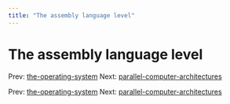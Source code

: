 ```yaml
---
title: "The assembly language level"
---
```


# The assembly language level

Prev: [the-operating-system](the-operating-system.md)
Next: [parallel-computer-architectures](parallel-computer-architectures.md)

Prev: [the-operating-system](the-operating-system.md)
Next: [parallel-computer-architectures](parallel-computer-architectures.md)
